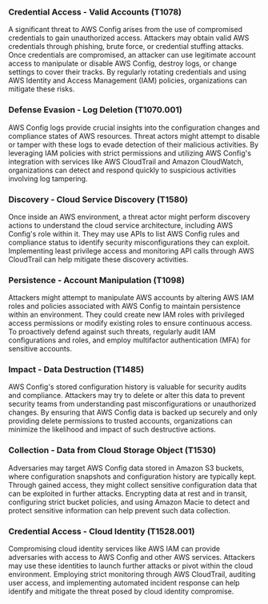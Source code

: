 ### Credential Access - Valid Accounts (T1078)

A significant threat to AWS Config arises from the use of compromised credentials to gain unauthorized access. Attackers may obtain valid AWS credentials through phishing, brute force, or credential stuffing attacks. Once credentials are compromised, an attacker can use legitimate account access to manipulate or disable AWS Config, destroy logs, or change settings to cover their tracks. By regularly rotating credentials and using AWS Identity and Access Management (IAM) policies, organizations can mitigate these risks.

### Defense Evasion - Log Deletion (T1070.001)

AWS Config logs provide crucial insights into the configuration changes and compliance states of AWS resources. Threat actors might attempt to disable or tamper with these logs to evade detection of their malicious activities. By leveraging IAM policies with strict permissions and utilizing AWS Config's integration with services like AWS CloudTrail and Amazon CloudWatch, organizations can detect and respond quickly to suspicious activities involving log tampering.

### Discovery - Cloud Service Discovery (T1580)

Once inside an AWS environment, a threat actor might perform discovery actions to understand the cloud service architecture, including AWS Config's role within it. They may use APIs to list AWS Config rules and compliance status to identify security misconfigurations they can exploit. Implementing least privilege access and monitoring API calls through AWS CloudTrail can help mitigate these discovery activities.

### Persistence - Account Manipulation (T1098)

Attackers might attempt to manipulate AWS accounts by altering AWS IAM roles and policies associated with AWS Config to maintain persistence within an environment. They could create new IAM roles with privileged access permissions or modify existing roles to ensure continuous access. To proactively defend against such threats, regularly audit IAM configurations and roles, and employ multifactor authentication (MFA) for sensitive accounts.

### Impact - Data Destruction (T1485)

AWS Config's stored configuration history is valuable for security audits and compliance. Attackers may try to delete or alter this data to prevent security teams from understanding past misconfigurations or unauthorized changes. By ensuring that AWS Config data is backed up securely and only providing delete permissions to trusted accounts, organizations can minimize the likelihood and impact of such destructive actions.

### Collection - Data from Cloud Storage Object (T1530)

Adversaries may target AWS Config data stored in Amazon S3 buckets, where configuration snapshots and configuration history are typically kept. Through gained access, they might collect sensitive configuration data that can be exploited in further attacks. Encrypting data at rest and in transit, configuring strict bucket policies, and using Amazon Macie to detect and protect sensitive information can help prevent such data collection.

### Credential Access - Cloud Identity (T1528.001)

Compromising cloud identity services like AWS IAM can provide adversaries with access to AWS Config and other AWS services. Attackers may use these identities to launch further attacks or pivot within the cloud environment. Employing strict monitoring through AWS CloudTrail, auditing user access, and implementing automated incident response can help identify and mitigate the threat posed by cloud identity compromise.
